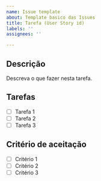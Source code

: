 ```yaml
---
name: Issue template
about: Template basico das Issues
title: Tarefa (User Story id)
labels: ''
assignees: ''

---
```


## Descrição

Descreva o que fazer nesta tarefa.

## Tarefas

- [ ] Tarefa 1
- [ ] Tarefa 2
- [ ] Tarefa 3

## Critério de aceitação

- [ ] Critério 1
- [ ] Critério 2
- [ ] Critério 3